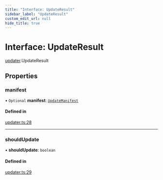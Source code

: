 ```yaml
---
title: "Interface: UpdateResult"
sidebar_label: "UpdateResult"
custom_edit_url: null
hide_title: true
---
```


# Interface: UpdateResult

[updater](../modules/updater.md).UpdateResult

## Properties

### manifest

• `Optional` **manifest**: [`UpdateManifest`](updater.updatemanifest.md)

#### Defined in

[updater.ts:28](https://github.com/tauri-apps/tauri/blob/2a65ac1/tooling/api/src/updater.ts#L28)

___

### shouldUpdate

• **shouldUpdate**: `boolean`

#### Defined in

[updater.ts:29](https://github.com/tauri-apps/tauri/blob/2a65ac1/tooling/api/src/updater.ts#L29)
